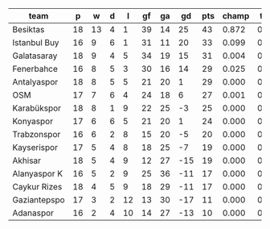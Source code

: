 |     team     | p  | w  | d | l  | gf | ga | gd  | pts | champ | top2  | top3  | top4  |  5-7  | bot4  | bot3  | bot2  |
|--------------|----|----|---|----|----|----|-----|-----|-------|-------|-------|-------|-------|-------|-------|-------|
| Besiktas     | 18 | 13 | 4 |  1 | 39 | 14 |  25 |  43 | 0.872 | 0.980 | 0.998 | 1.000 | 0.000 | 0.000 | 0.000 | 0.000|
| Istanbul Buy | 16 |  9 | 6 |  1 | 31 | 11 |  20 |  33 | 0.099 | 0.643 | 0.875 | 0.959 | 0.040 | 0.000 | 0.000 | 0.000|
| Galatasaray  | 18 |  9 | 4 |  5 | 34 | 19 |  15 |  31 | 0.004 | 0.081 | 0.283 | 0.606 | 0.364 | 0.000 | 0.000 | 0.000|
| Fenerbahce   | 16 |  8 | 5 |  3 | 30 | 16 |  14 |  29 | 0.025 | 0.260 | 0.657 | 0.849 | 0.144 | 0.000 | 0.000 | 0.000|
| Antalyaspor  | 18 |  8 | 5 |  5 | 21 | 20 |   1 |  29 | 0.000 | 0.017 | 0.076 | 0.227 | 0.635 | 0.000 | 0.000 | 0.000|
| OSM          | 17 |  7 | 6 |  4 | 24 | 18 |   6 |  27 | 0.001 | 0.018 | 0.088 | 0.259 | 0.611 | 0.000 | 0.000 | 0.000|
| Karabükspor  | 18 |  8 | 1 |  9 | 22 | 25 |  -3 |  25 | 0.000 | 0.000 | 0.006 | 0.027 | 0.377 | 0.000 | 0.000 | 0.000|
| Konyaspor    | 17 |  6 | 6 |  5 | 21 | 20 |   1 |  24 | 0.000 | 0.002 | 0.016 | 0.058 | 0.485 | 0.000 | 0.000 | 0.000|
| Trabzonspor  | 16 |  6 | 2 |  8 | 15 | 20 |  -5 |  20 | 0.000 | 0.000 | 0.002 | 0.010 | 0.173 | 0.002 | 0.000 | 0.000|
| Kayserispor  | 17 |  5 | 4 |  8 | 18 | 25 |  -7 |  19 | 0.000 | 0.000 | 0.000 | 0.003 | 0.098 | 0.006 | 0.000 | 0.000|
| Akhisar      | 18 |  5 | 4 |  9 | 12 | 27 | -15 |  19 | 0.000 | 0.000 | 0.000 | 0.000 | 0.023 | 0.020 | 0.000 | 0.000|
| Alanyaspor K | 16 |  5 | 2 |  9 | 25 | 36 | -11 |  17 | 0.000 | 0.000 | 0.000 | 0.001 | 0.042 | 0.028 | 0.000 | 0.000|
| Caykur Rizes | 18 |  4 | 5 |  9 | 18 | 29 | -11 |  17 | 0.000 | 0.000 | 0.000 | 0.000 | 0.008 | 0.048 | 0.000 | 0.000|
| Gaziantepspo | 17 |  3 | 2 | 12 | 13 | 30 | -17 |  11 | 0.000 | 0.000 | 0.000 | 0.000 | 0.000 | 0.524 | 0.000 | 0.000|
| Adanaspor    | 16 |  2 | 4 | 10 | 14 | 27 | -13 |  10 | 0.000 | 0.000 | 0.000 | 0.000 | 0.001 | 0.371 | 0.000 | 0.000|

